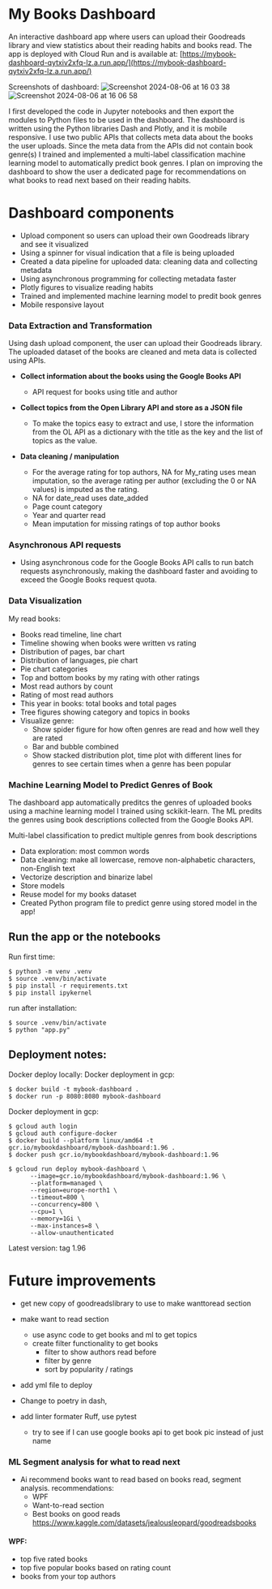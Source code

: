 # My Books Dashboard

An interactive dashboard app where users can upload their Goodreads library and view statistics about their reading habits and books read. The app is deployed with Cloud Run and is available at: [https://mybook-dashboard-qytxiv2xfq-lz.a.run.app/](https://mybook-dashboard-qytxiv2xfq-lz.a.run.app/)

Screenshots of dashboard: 
![Screenshot 2024-08-06 at 16 03 38](https://github.com/user-attachments/assets/41e2637f-aa4e-4286-940d-02c87eac251a)
![Screenshot 2024-08-06 at 16 06 58](https://github.com/user-attachments/assets/b5e0b32f-f224-4d16-886f-d8d1a880ce93)

I first developed the code in Jupyter notebooks and then export the modules to Python files to be used in the dashboard. The dashboard is written using the Python libraries Dash and Plotly, and it is mobile responsive. I use two public APIs that collects meta data about the books the user uploads. Since the meta data from the APIs did not contain book genre(s) I trained and implemented a multi-label classification machine learning model to automatically predict book genres. I plan on improving the dashboard to show the user a dedicated page for recommendations on what books to read next based on their reading habits. 

# Dashboard components
- Upload component so users can upload their own Goodreads library and see it visualized
- Using a spinner for visual indication that a file is being uploaded
- Created a data pipeline for uploaded data: cleaning data and collecting metadata
- Using asynchronous programming for collecting metadata faster
- Plotly figures to visualize reading habits
- Trained and implemented machine learning model to predit book genres
- Mobile responsive layout

###  Data Extraction and Transformation
Using dash upload component, the user can upload their Goodreads library. The uploaded dataset of the books are cleaned and meta data is collected using APIs. 
- **Collect information about the books using the Google Books API**
    - API request for books using title and author

- **Collect topics from the Open Library API and store as a JSON file**
    - To make the topics easy to extract and use, I store the information from the OL API as a dictionary with the title as the key and the list of topics as the value.

- **Data cleaning / manipulation**
    - For the average rating for top authors, NA for My_rating uses mean imputation, so the average rating per author (excluding the 0 or NA values) is imputed as the rating.
    - NA for date_read uses date_added
    - Page count category
    - Year and quarter read
    - Mean imputation for missing ratings of top author books

### Asynchronous API requests
- Using asynchronous code for the Google Books API calls to run batch requests asynchronously, making the dashboard faster and avoiding to exceed the Google Books request quota. 

### Data Visualization

My read books:
- Books read timeline, line chart
- Timeline showing when books were written vs rating
- Distribution of pages, bar chart
- Distribution of languages, pie chart
- Pie chart categories
- Top and bottom books by my rating with other ratings
- Most read authors by count
- Rating of most read authors
- This year in books: total books and total pages
- Tree figures showing category and topics in books
- Visualize genre:
    - Show spider figure for how often genres are read and how well they are rated
    - Bar and bubble combined
    - Show stacked distribution plot, time plot with different lines for genres to see certain times when a genre has been popular


### Machine Learning Model to Predict Genres of Book
The dashboard app automatically preditcs the genres of uploaded books using a machine learning model I trained using sckikit-learn. The ML predits the genres using book descriptions collected from the Google Books API. 

Multi-label classification to predict multiple genres from book descriptions
- Data exploration: most common words
- Data cleaning: make all lowercase, remove non-alphabetic characters, non-English text
- Vectorize description and binarize label
- Store models
- Reuse model for my books dataset
- Created Python program file to predict genre using stored model in the app!



## Run the app or the notebooks 
Run first time: 
```
$ python3 -m venv .venv
$ source .venv/bin/activate 
$ pip install -r requirements.txt
$ pip install ipykernel
```

run after installation: 
```
$ source .venv/bin/activate
$ python "app.py"
```

## Deployment notes: 
Docker deploy locally: 
Docker deployment in gcp: 
```
$ docker build -t mybook-dashboard . 
$ docker run -p 8080:8080 mybook-dashboard 
```

Docker deployment in gcp: 
```
$ gcloud auth login
$ gcloud auth configure-docker
$ docker build --platform linux/amd64 -t gcr.io/mybookdashboard/mybook-dashboard:1.96 .
$ docker push gcr.io/mybookdashboard/mybook-dashboard:1.96

$ gcloud run deploy mybook-dashboard \
      --image=gcr.io/mybookdashboard/mybook-dashboard:1.96 \
      --platform=managed \
      --region=europe-north1 \
      --timeout=800 \
      --concurrency=800 \
      --cpu=1 \
      --memory=1Gi \
      --max-instances=8 \
      --allow-unauthenticated
```
Latest version: tag 1.96

# Future improvements
- get new copy of goodreadslibrary to use to make wanttoread section
- make want to read section
    - use async code to get books and ml to get topics
    - create filter functionality to get books
        - filter to show authors read before
        - filter by genre
        - sort by popularity / ratings
- add yml file to deploy
 - Change to poetry in dash, 
 - add linter formater Ruff, use pytest

    - try to see if I can use google books api to get book pic instead of just name



### ML Segment analysis for what to read next 
- Ai recommend books want to read based on books read, segment analysis. 
recommendations: 
    - WPF
    - Want-to-read section
    - Best books on good reads https://www.kaggle.com/datasets/jealousleopard/goodreadsbooks

#### WPF: 
- top five rated books 
- top five popular books based on rating count
- books from your top authors

